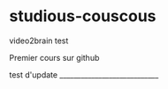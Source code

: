 # studious-couscous
video2brain test

Premier cours sur github

test d'update ____________________________
